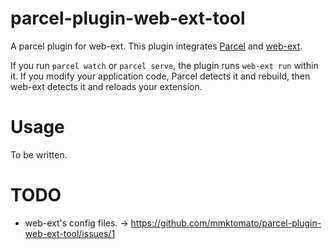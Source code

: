 # parcel-plugin-web-ext-tool
A parcel plugin for web-ext. This plugin integrates [Parcel](https://parceljs.org/) and [web-ext](https://github.com/mozilla/web-ext).

If you run `parcel watch` or `parcel serve`, the plugin runs `web-ext run` within it. If you modify your application code, Parcel detects it and rebuild, then web-ext detects it and reloads your extension.

# Usage
To be written.

# TODO
* web-ext's config files. -> https://github.com/mmktomato/parcel-plugin-web-ext-tool/issues/1
